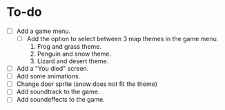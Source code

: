 # To-do
- [ ] Add a game menu.
    - [ ] Add the option to select between 3 map themes in the game menu.
        1. Frog and grass theme.
        2. Penguin and snow theme.
        3. Lizard and desert theme.
- [ ] Add a "You died" screen.
- [ ] Add some animations.
- [ ] Change door sprite (snow does not fit the theme)
- [ ] Add soundtrack to the game.
- [ ] Add soundeffects to the game.
